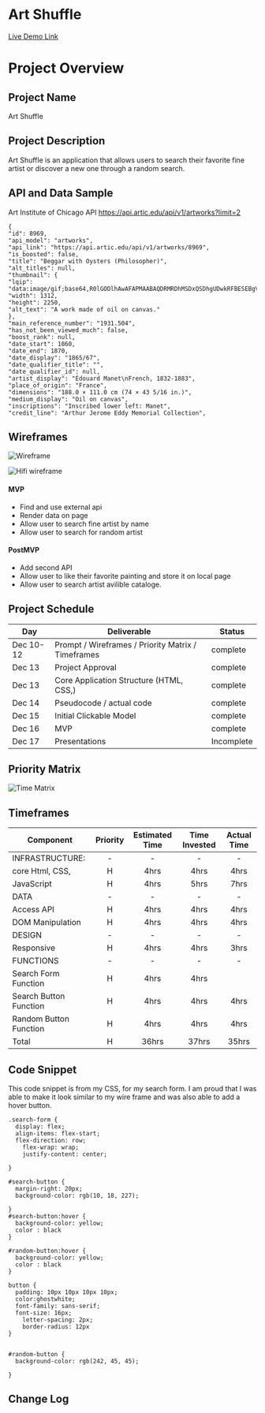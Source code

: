 # Art Shuffle

[Live Demo Link](https://virginiebonhomme.github.io/Art-Shuffle/)

# Project Overview

## Project Name

Art Shuffle

## Project Description

Art Shuffle is an application that allows users to search their favorite fine artist or discover a new one through a random search.

## API and Data Sample

Art Institute of Chicago API
https://api.artic.edu/api/v1/artworks?limit=2


``` data": [
{
"id": 8969,
"api_model": "artworks",
"api_link": "https://api.artic.edu/api/v1/artworks/8969",
"is_boosted": false,
"title": "Beggar with Oysters (Philosopher)",
"alt_titles": null,
"thumbnail": {
"lqip": "data:image/gif;base64,R0lGODlhAwAFAPMAABAQDRMRDhMSDxQSDhgUDwkRFBESEBgVEB8bFRoaGBgcHColIDs0Kkc+L0hBNgAAACH5BAAAAAAALAAAAAADAAUAAAQL8CAi1ADFrBQcaxEAOw==",
"width": 1312,
"height": 2250,
"alt_text": "A work made of oil on canvas."
},
"main_reference_number": "1931.504",
"has_not_been_viewed_much": false,
"boost_rank": null,
"date_start": 1860,
"date_end": 1870,
"date_display": "1865/67",
"date_qualifier_title": "",
"date_qualifier_id": null,
"artist_display": "Édouard Manet\nFrench, 1832-1883",
"place_of_origin": "France",
"dimensions": "188.0 × 111.0 cm (74 × 43 5/16 in.)",
"medium_display": "Oil on canvas",
"inscriptions": "Inscribed lower left: Manet",
"credit_line": "Arthur Jerome Eddy Memorial Collection",
```

## Wireframes
![Wireframe](images/Artshufflewireframe.png)

![Hifi wireframe](images/ArtShuffleWirefameFin.png)
 

#### MVP 

- Find and use external api 
- Render data on page 
- Allow user to search fine artist by name
- Allow user to search for random artist

#### PostMVP  

- Add second API
- Allow user to like their favorite painting and store it on local page
- Allow user to search artist avilible cataloge. 

## Project Schedule

|  Day | Deliverable | Status
|---|---| ---|
|Dec 10-12| Prompt / Wireframes / Priority Matrix / Timeframes | complete
|Dec 13| Project Approval | complete
|Dec 13| Core Application Structure (HTML, CSS,) | complete
|Dec 14| Pseudocode / actual code | complete
|Dec 15| Initial Clickable Model  | complete
|Dec 16| MVP | complete
|Dec 17| Presentations | Incomplete

## Priority Matrix
![Time Matrix](images/ArtShuffleMatrix.png)


## Timeframes
 

| Component | Priority | Estimated Time | Time Invested | Actual Time |
| --- | :---: |  :---: | :---: | :---: |
| INFRASTRUCTURE: | -| -| - | - |
| core Html, CSS, | H | 4hrs| 4hrs | 4hrs |
| JavaScript | H | 4hrs| 5hrs | 7hrs |
| DATA| - | -| - | - |
| Access API | H | 4hrs| 4hrs | 4hrs |
| DOM Manipulation | H | 4hrs| 4hrs | 4hrs |
| DESIGN| - | -| - | - |
| Responsive | H | 4hrs| 4hrs | 3hrs |
| FUNCTIONS | -| -| - | - |
| Search Form Function| H | 4hrs| 4hrs |
| Search Button Function | H | 4hrs| 4hrs | 4hrs |
| Random Button Function | H | 4hrs| 4hrs | 4hrs |
| Total | H | 36hrs| 37hrs| 35hrs |


## Code Snippet

This code snippet is from my CSS, for my search form. I am proud that I was able to make it look similar to my wire frame and was also able to add a hover button.  

```
.search-form {
  display: flex;
  align-items: flex-start;
  flex-direction: row;
    flex-wrap: wrap;
    justify-content: center;
    
}

#search-button {
  margin-right: 20px;
  background-color: rgb(10, 18, 227);

}
#search-button:hover {
  background-color: yellow;
  color : black
}

#random-button:hover {
  background-color: yellow;
  color : black
}

button {
  padding: 10px 10px 10px 10px;
  color:ghostwhite;
  font-family: sans-serif;
  font-size: 16px;
    letter-spacing: 2px;
    border-radius: 12px
}


#random-button {
  background-color: rgb(242, 45, 45);
    
}
```

## Change Log

